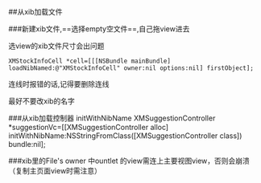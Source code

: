 ##从xib加载文件

###新建xib文件,==选择empty空文件==,自己拖view进去

选view的xib文件尺寸会出问题

```
XMStockInfoCell *cell=[[[NSBundle mainBundle] loadNibNamed:@"XMStockInfoCell" owner:nil options:nil] firstObject];
```

连线时报错的话,记得要删除连线

最好不要改xib的名字

###从xib加载控制器 initWithNibName
XMSuggestionController *suggestionVc=[[XMSuggestionController alloc] initWithNibName:NSStringFromClass([XMSuggestionController class]) bundle:nil];

###xib里的File's owner 中ountlet 的view需连上主要视图view，否则会崩溃（复制主页面view时需注意）